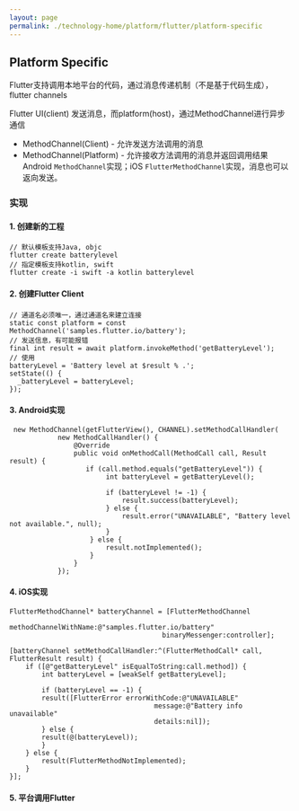 ```yaml
---
layout: page
permalink: ./technology-home/platform/flutter/platform-specific
---
```


## Platform Specific
Flutter支持调用本地平台的代码，通过消息传递机制（不是基于代码生成），flutter channels

Flutter UI(client) 发送消息，而platform(host)，通过MethodChannel进行异步通信
* MethodChannel(Client) - 允许发送方法调用的消息
* MethodChannel(Platform) - 允许接收方法调用的消息并返回调用结果
Android `MethodChannel`实现；iOS `FlutterMethodChannel`实现，消息也可以返向发送。

### 实现

#### 1. 创建新的工程
    // 默认模板支持Java, objc
    flutter create batterylevel
    // 指定模板支持kotlin, swift
    flutter create -i swift -a kotlin batterylevel

#### 2. 创建Flutter Client
    // 通道名必须唯一，通过通道名来建立连接
    static const platform = const MethodChannel('samples.flutter.io/battery');
    // 发送信息，有可能报错
    final int result = await platform.invokeMethod('getBatteryLevel');
    // 使用
    batteryLevel = 'Battery level at $result % .';
    setState(() {
      _batteryLevel = batteryLevel;
    });

#### 3. Android实现

     new MethodChannel(getFlutterView(), CHANNEL).setMethodCallHandler(
                new MethodCallHandler() {
                    @Override
                    public void onMethodCall(MethodCall call, Result result) {
                       if (call.method.equals("getBatteryLevel")) {
                            int batteryLevel = getBatteryLevel();

                            if (batteryLevel != -1) {
                                result.success(batteryLevel);
                            } else {
                                result.error("UNAVAILABLE", "Battery level not available.", null);
                            }
                        } else {
                            result.notImplemented();
                        }
                    }
                });

#### 4. iOS实现

    FlutterMethodChannel* batteryChannel = [FlutterMethodChannel
                                          methodChannelWithName:@"samples.flutter.io/battery"
                                          binaryMessenger:controller];

    [batteryChannel setMethodCallHandler:^(FlutterMethodCall* call, FlutterResult result) {
        if ([@"getBatteryLevel" isEqualToString:call.method]) {
            int batteryLevel = [weakSelf getBatteryLevel];

            if (batteryLevel == -1) {
            result([FlutterError errorWithCode:@"UNAVAILABLE"
                                        message:@"Battery info unavailable"
                                        details:nil]);
            } else {
            result(@(batteryLevel));
            }
        } else {
            result(FlutterMethodNotImplemented);
        }
    }];

#### 5. 平台调用Flutter

